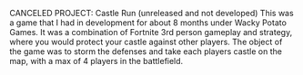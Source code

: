 CANCELED PROJECT: Castle Run (unreleased and not developed)
This was a game that I had in development for about 8 months under Wacky Potato Games. It was a combination of Fortnite 3rd person gameplay and strategy, 
where you would protect your castle against other players. The object of the game was to storm the defenses and take each players castle on the map, with a max of 4 players in the battlefield.
